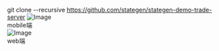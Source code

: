git clone --recursive https://github.com/stategen/stategen-demo-trade-server
![Image](https://github.com/stategen/images/blob/master/stategenAppSnapshort.png)  
mobile端  
![Image](https://github.com/stategen/images/blob/master/stategenWebSnapShort1.png)  
web端